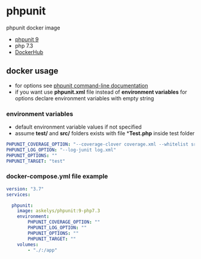 # phpunit

phpunit docker image

- [phpunit 9](https://phpunit.de/getting-started/phpunit-9.html)
- php 7.3
- [DockerHub](https://hub.docker.com/repository/docker/askelys/phpunit)

## docker usage

- for options see [phpunit command-line documentation](https://phpunit.readthedocs.io/en/9.1/textui.html#command-line-options) 
- if you want use **phpunit.xml** file instead of **environment variables** for options declare environment variables with empty string

### environment variables

- default environment variable values if not specified
- assume **test/** and **src/** folders exists with file ***Test.php** inside test folder

```yaml
PHPUNIT_COVERAGE_OPTION: "--coverage-clover coverage.xml --whitelist src"
PHPUNIT_LOG_OPTION: "--log-junit log.xml"
PHPUNIT_OPTIONS: ""
PHPUNIT_TARGET: "test"
```

### docker-compose.yml file example
```yaml
version: "3.7"
services:

  phpunit:
    image: askelys/phpunit:9-php7.3
    environment:
        PHPUNIT_COVERAGE_OPTION: ""
        PHPUNIT_LOG_OPTION: ""
        PHPUNIT_OPTIONS: ""
        PHPUNIT_TARGET: ""
    volumes: 
        - "./:/app"
```